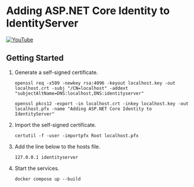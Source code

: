 # Adding ASP.NET Core Identity to IdentityServer

[![YouTube](https://img.youtube.com/vi/QL_gajP8hvM/0.jpg)](https://www.youtube.com/watch?v=QL_gajP8hvM)

## Getting Started

1. Generate a self-signed certificate.
    ```shell
    openssl req -x509 -newkey rsa:4096 -keyout localhost.key -out localhost.crt -subj "/CN=localhost" -addext "subjectAltName=DNS:localhost,DNS:identityserver"
    ```
    ```shell
    openssl pkcs12 -export -in localhost.crt -inkey localhost.key -out localhost.pfx -name "Adding ASP.NET Core Identity to IdentityServer"
    ```
1. Import the self-signed certificate.
    ```shell
    certutil -f -user -importpfx Root localhost.pfx
    ```
1. Add the line below to the hosts file.
    ```text
    127.0.0.1 identityserver
    ```
1. Start the services.
    ```shell
    docker compose up --build
    ```
